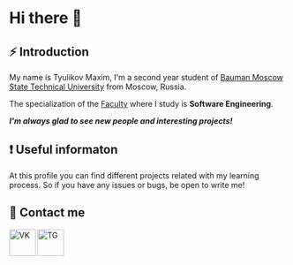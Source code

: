 # Hi there 👋
## **⚡ Introduction**
My name is Tyulikov Maxim, I'm a second year student of [Bauman Moscow State Technical University](https://bmstu.ru/) from Moscow, Russia.

The specialization of the [Faculty](http://iu7.bmstu.ru/) where I study is **Software Engineering**.

***I'm always glad to see new people and interesting projects!***

## **:exclamation: Useful informaton**
At this profile you can find different projects related with my learning process. So if you have any issues or bugs, be open to write me!

## **:iphone:  Contact me**


[<img align="left" alt="VK" width="48px" src="https://img.icons8.com/fluency/48/000000/vk-circled.png"/>][vk]
[<img align="left" alt="TG" width="48px" src="https://img.icons8.com/color/48/000000/telegram-app--v3.png"/>][tg]


[vk]: https://vk.com/kepochka_the_best
[tg]: https://t.me/mtKepochka
